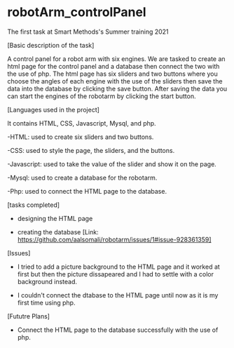 # robotArm_controlPanel
The first task at Smart Methods's Summer training 2021 

[Basic description of the task]

A control panel for a robot arm with six engines.
We are tasked to create an html page for the control panel and a database then connect the two with the use of php.
The html page has six sliders and two buttons where you choose the angles of each engine with the use of the sliders then save the data into the database by clicking the save button.
After saving the data you can start the engines of the robotarm by clicking the start button.

[Languages used in the project]

It contains HTML, CSS, Javascript, Mysql, and php.

-HTML: used to create six sliders and two buttons.

-CSS: used to style the page, the sliders, and the buttons.

-Javascript: used to take the value of the slider and show it on the page.

-Mysql: used to create a database for the robotarm.

-Php: used to connect the HTML page to the database.

[tasks completed]

- designing the HTML page

- creating the database [Link: https://github.com/aalsomali/robotarm/issues/1#issue-928361359]

[Issues]

- I tried to add a picture background to the HTML page and it worked at first but then the picture dissapeared and I had to settle with a color background instead.

- I couldn't connect the dtabase to the HTML page until now as it is my first time using php.

[Fututre  Plans]

- Connect the HTML page to the database successfully with the use of php.
